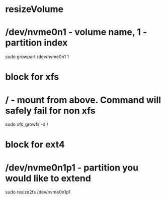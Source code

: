 # resizeVolume

# /dev/nvme0n1 - volume name, 1 - partition index
sudo growpart /dev/nvme0n1 1 
# block for xfs
# / - mount from above. Command will safely fail for non xfs
sudo xfs_growfs -d / 
# block for ext4
# /dev/nvme0n1p1 - partition you would like to extend
sudo resize2fs /dev/nvme0n1p1
